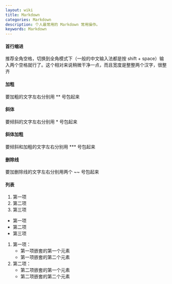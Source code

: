 ```yaml
---
layout: wiki
title: Markdown
categories: Markdown
description: 个人最常用的 Markdown 常用操作。
keywords: Markdown
---
```


#### 首行缩进
推荐全角空格，切换到全角模式下（一般的中文输入法都是按 shift + space）输入两个空格就行了。这个相对来说稍微干净一点，而且宽度是整整两个汉字，很整齐

#### 加粗
要加粗的文字左右分别用 ** 号包起来

#### 斜体
要倾斜的文字左右分别用 * 号包起来

#### 斜体加粗
要倾斜和加粗的文字左右分别用 *** 号包起来

#### 删除线
要加删除线的文字左右分别用两个 ~~ 号包起来

#### 列表  
1. 第一项
2. 第二项
3. 第三项

* 第一项
* 第二项
* 第三项

1. 第一项：
    - 第一项嵌套的第一个元素
    - 第一项嵌套的第二个元素
2. 第二项：
    - 第二项嵌套的第一个元素
    - 第二项嵌套的第二个元素
